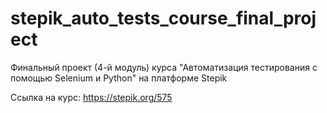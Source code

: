 # stepik_auto_tests_course_final_project
Финальный проект (4-й модуль) курса "Автоматизация тестирования с помощью Selenium и Python" на платформе Stepik 

Ccылка на курс: https://stepik.org/575
